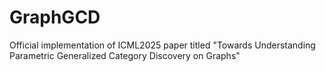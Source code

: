 # GraphGCD
Official implementation of ICML2025 paper titled "Towards Understanding Parametric Generalized Category Discovery on Graphs"
